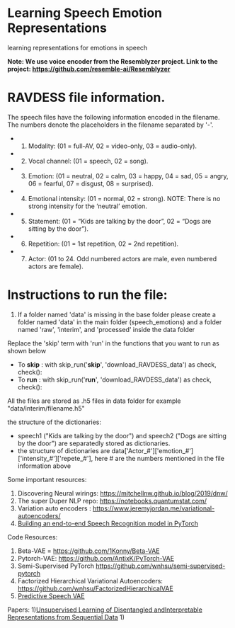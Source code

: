 Learning Speech Emotion Representations
=======================================

learning representations for emotions in speech

**Note: We use voice encoder from the Resemblyzer project. Link to the project: https://github.com/resemble-ai/Resemblyzer**

# RAVDESS file information.
The speech files have the following information encoded in the filename. The numbers denote the placeholders in the filename separated by '-'.
- 1) Modality:             (01 = full-AV, 02 = video-only, 03 = audio-only).
- 2) Vocal channel:        (01 = speech, 02 = song).
- 3) Emotion:              (01 = neutral, 02 = calm, 03 = happy, 04 = sad, 05 = angry, 06 = fearful, 07 =      disgust, 08 = surprised).
- 4) Emotional intensity:  (01 = normal, 02 = strong). NOTE: There is no strong intensity for the ‘neutral’ emotion.
- 5) Statement:            (01 = “Kids are talking by the door”, 02 = “Dogs are sitting by the door”).
- 6) Repetition:           (01 = 1st repetition, 02 = 2nd repetition).
- 7) Actor:                (01 to 24. Odd numbered actors are male, even numbered actors are female).


# Instructions to run the file:
1) If a folder named 'data' is missing in the base folder please create a folder named 'data' in the main folder (speech_emotions) and a folder named 'raw', 'interim', and 'processed' inside the data folder

Replace the 'skip' term with 'run' in the functions that you want to run as shown below
- To **skip** : with skip_run('**skip**', 'download_RAVDESS_data') as check, check():
- To **run**  : with skip_run('**run**', 'download_RAVDESS_data') as check, check():

All the files are stored as .h5 files in data folder for example "data/interim/filename.h5"

the structure of the dictionaries:
 - speech1 ("Kids are talking by the door") and speech2 ("Dogs are sitting by the door") are separatedly stored as dictionaries.
 - the structure of dictionaries are data['Actor_#']['emotion_#']['intensity_#']['repete_#'], here # are the numbers mentioned in the file information above


Some important resources:
1) Discovering Neural wirings: https://mitchellnw.github.io/blog/2019/dnw/
2) The super Duper NLP repo: https://notebooks.quantumstat.com/
3) Variation auto encoders : https://www.jeremyjordan.me/variational-autoencoders/
4) [Building an end-to-end Speech Recognition model in PyTorch](https://www.assemblyai.com/blog/end-to-end-speech-recognition-pytorch)

Code Resources:
1) Beta-VAE = https://github.com/1Konny/Beta-VAE
2) Pytorch-VAE: https://github.com/AntixK/PyTorch-VAE
3) Semi-Supervised PyTorch https://github.com/wnhsu/semi-supervised-pytorch
4) Factorized Hierarchical Variational Autoencoders: https://github.com/wnhsu/FactorizedHierarchicalVAE
5) [Predictive Speech VAE](https://github.com/sspringenberg/Speech-Aux-VAE)
   
Papers:
1)[Unsupervised Learning of Disentangled andInterpretable Representations from Sequential Data](http://papers.nips.cc/paper/6784-unsupervised-learning-of-disentangled-and-interpretable-representations-from-sequential-data.pdf)
1) 